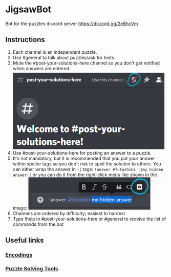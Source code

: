 # JigsawBot

Bot for the puzzles discord server https://discord.gg/2eBhcVm

## Instructions

1. Each channel is an independent puzzle.
1. Use #general to talk about puzzles/ask for hints
1. Mute the #post-your-solutions-here channel so you don't get notified when answers are entered. ![mute-channel](img/mute-channel.png)
1. Use #post-your-solutions-here for posting an answer to a puzzle.
1. It's not mandatory, but it is recommended that you put your answer within spoiler tags so you don't risk to spoil the solution to others. You can either wrap the answer in `||` tags: 
`!answer #futoshiki ||my hidden answer||` or you can do it from the right-click menu like shown in the image: ![hide-solution](img/hide-answer.png)
1. Channels are ordered by difficulty; easiest to hardest
1. Type !help in #post-your-solutions-here or #general to receive the list of commands from the bot

## Useful links

### [Encodings](https://puzzlehunt.azurewebsites.net/nipd2020/play/encodings)
### [Puzzle Solving Tools](https://puzzlehunt.azurewebsites.net/nipd2020/play/tools)
